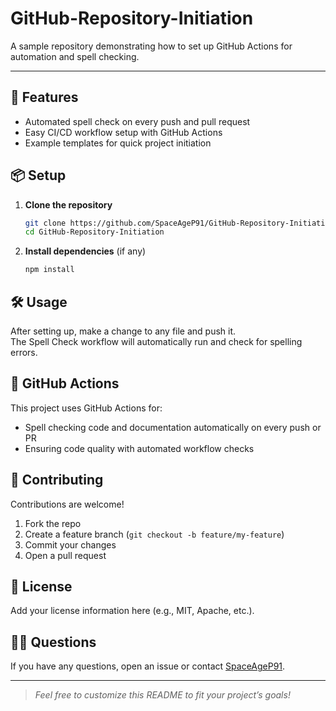 # GitHub-Repository-Initiation

A sample repository demonstrating how to set up GitHub Actions for automation and spell checking.

---

## 🚀 Features

- Automated spell check on every push and pull request
- Easy CI/CD workflow setup with GitHub Actions
- Example templates for quick project initiation

## 📦 Setup

1. **Clone the repository**
    ```sh
    git clone https://github.com/SpaceAgeP91/GitHub-Repository-Initiation.git
    cd GitHub-Repository-Initiation
    ```

2. **Install dependencies** (if any)
    ```sh
    npm install
    ```

## 🛠 Usage

After setting up, make a change to any file and push it.  
The Spell Check workflow will automatically run and check for spelling errors.

## 🤖 GitHub Actions

This project uses GitHub Actions for:
- Spell checking code and documentation automatically on every push or PR
- Ensuring code quality with automated workflow checks

## 🤝 Contributing

Contributions are welcome!  
1. Fork the repo  
2. Create a feature branch (`git checkout -b feature/my-feature`)  
3. Commit your changes  
4. Open a pull request  

## 📄 License

Add your license information here (e.g., MIT, Apache, etc.).

## 🙋‍♂️ Questions

If you have any questions, open an issue or contact [SpaceAgeP91](https://github.com/SpaceAgeP91).

---

> _Feel free to customize this README to fit your project’s goals!_

